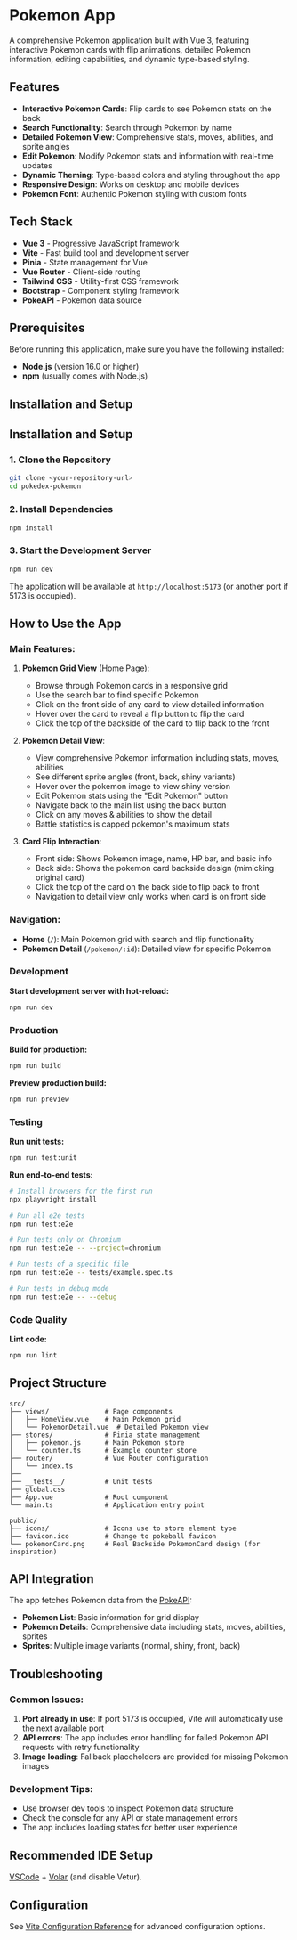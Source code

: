 # Pokemon App

A comprehensive Pokemon application built with Vue 3, featuring interactive Pokemon cards with flip animations, detailed Pokemon information, editing capabilities, and dynamic type-based styling.

## Features

- **Interactive Pokemon Cards**: Flip cards to see Pokemon stats on the back
- **Search Functionality**: Search through Pokemon by name
- **Detailed Pokemon View**: Comprehensive stats, moves, abilities, and sprite angles
- **Edit Pokemon**: Modify Pokemon stats and information with real-time updates
- **Dynamic Theming**: Type-based colors and styling throughout the app
- **Responsive Design**: Works on desktop and mobile devices
- **Pokemon Font**: Authentic Pokemon styling with custom fonts

## Tech Stack

- **Vue 3** - Progressive JavaScript framework
- **Vite** - Fast build tool and development server
- **Pinia** - State management for Vue
- **Vue Router** - Client-side routing
- **Tailwind CSS** - Utility-first CSS framework
- **Bootstrap** - Component styling framework
- **PokeAPI** - Pokemon data source

## Prerequisites

Before running this application, make sure you have the following installed:

- **Node.js** (version 16.0 or higher)
- **npm** (usually comes with Node.js)

## Installation and Setup

## Installation and Setup

### 1. Clone the Repository

```sh
git clone <your-repository-url>
cd pokedex-pokemon
```

### 2. Install Dependencies

```sh
npm install
```

### 3. Start the Development Server

```sh
npm run dev
```

The application will be available at `http://localhost:5173` (or another port if 5173 is occupied).

## How to Use the App

### Main Features:

1. **Pokemon Grid View** (Home Page):
   - Browse through Pokemon cards in a responsive grid
   - Use the search bar to find specific Pokemon
   - Click on the front side of any card to view detailed information
   - Hover over the card to reveal a flip button to flip the card
   - Click the top of the backside of the card to flip back to the front
   
2. **Pokemon Detail View**:
   - View comprehensive Pokemon information including stats, moves, abilities
   - See different sprite angles (front, back, shiny variants)
   - Hover over the pokemon image to view shiny version
   - Edit Pokemon stats using the "Edit Pokemon" button
   - Navigate back to the main list using the back button
   - Click on any moves & abilities to show the detail
   - Battle statistics is capped pokemon's maximum stats

3. **Card Flip Interaction**:
   - Front side: Shows Pokemon image, name, HP bar, and basic info
   - Back side: Shows the pokemon card backside design (mimicking original card)
   - Click the top of the card on the back side to flip back to front
   - Navigation to detail view only works when card is on front side

### Navigation:

- **Home** (`/`): Main Pokemon grid with search and flip functionality
- **Pokemon Detail** (`/pokemon/:id`): Detailed view for specific Pokemon

### Development

**Start development server with hot-reload:**

```sh
npm run dev
```

### Production

**Build for production:**

```sh
npm run build
```

**Preview production build:**

```sh
npm run preview
```

### Testing

**Run unit tests:**

```sh
npm run test:unit
```

**Run end-to-end tests:**

```sh
# Install browsers for the first run
npx playwright install

# Run all e2e tests
npm run test:e2e

# Run tests only on Chromium
npm run test:e2e -- --project=chromium

# Run tests of a specific file
npm run test:e2e -- tests/example.spec.ts

# Run tests in debug mode
npm run test:e2e -- --debug
```

### Code Quality

**Lint code:**

```sh
npm run lint
```

## Project Structure

```
src/
├── views/              # Page components
│   ├── HomeView.vue    # Main Pokemon grid
│   └── PokemonDetail.vue  # Detailed Pokemon view
├── stores/             # Pinia state management
│   ├── pokemon.js      # Main Pokemon store
│   └── counter.ts      # Example counter store
├── router/             # Vue Router configuration
│   └── index.ts
├──
├── __tests__/          # Unit tests
├── global.css
├── App.vue             # Root component
└── main.ts             # Application entry point

```

```
public/
├── icons/              # Icons use to store element type
├── favicon.ico         # Change to pokeball favicon
└── pokemonCard.png     # Real Backside PokemonCard design (for inspiration)
```


## API Integration

The app fetches Pokemon data from the [PokeAPI](https://pokeapi.co/):

- **Pokemon List**: Basic information for grid display
- **Pokemon Details**: Comprehensive data including stats, moves, abilities, sprites
- **Sprites**: Multiple image variants (normal, shiny, front, back)

## Troubleshooting

### Common Issues:

1. **Port already in use**: If port 5173 is occupied, Vite will automatically use the next available port
2. **API errors**: The app includes error handling for failed Pokemon API requests with retry functionality
3. **Image loading**: Fallback placeholders are provided for missing Pokemon images

### Development Tips:

- Use browser dev tools to inspect Pokemon data structure
- Check the console for any API or state management errors
- The app includes loading states for better user experience

## Recommended IDE Setup

[VSCode](https://code.visualstudio.com/) + [Volar](https://marketplace.visualstudio.com/items?itemName=Vue.volar) (and disable Vetur).

## Configuration

See [Vite Configuration Reference](https://vite.dev/config/) for advanced configuration options.
